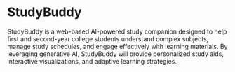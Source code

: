 # StudyBuddy
StudyBuddy is a web-based AI-powered study companion designed to help first and second-year college students understand complex subjects, manage study schedules, and engage effectively with learning materials. By leveraging generative AI, StudyBuddy will provide personalized study aids, interactive visualizations, and adaptive learning strategies.

